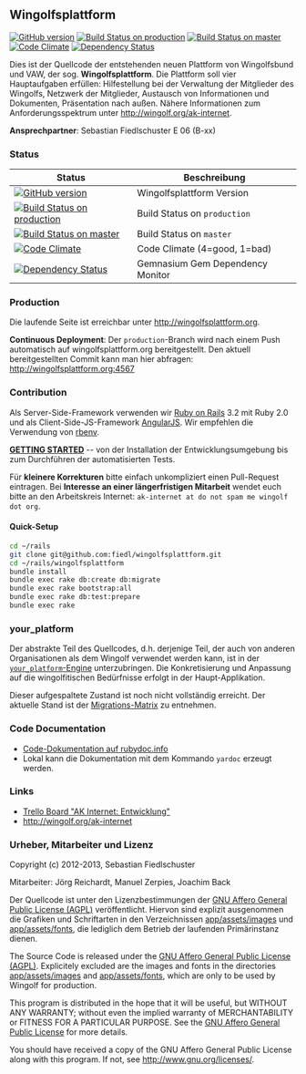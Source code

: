 ## Wingolfsplattform

[![GitHub version](https://badge.fury.io/gh/fiedl%2Fwingolfsplattform.png)](http://badge.fury.io/gh/fiedl%2Fwingolfsplattform)
[![Build Status on production](https://travis-ci.org/fiedl/wingolfsplattform.png?branch=production "production")](https://travis-ci.org/fiedl/wingolfsplattform)
[![Build Status on master](https://travis-ci.org/fiedl/wingolfsplattform.png?branch=master "master")](https://travis-ci.org/fiedl/wingolfsplattform)
[![Code Climate](https://codeclimate.com/github/fiedl/wingolfsplattform.png)](https://codeclimate.com/github/fiedl/wingolfsplattform)
[![Dependency Status](https://gemnasium.com/fiedl/wingolfsplattform.png)](https://gemnasium.com/fiedl/wingolfsplattform)

Dies ist der Quellcode der entstehenden neuen Plattform von Wingolfsbund und VAW, der sog. **Wingolfsplattform**. Die Plattform soll vier Hauptaufgaben erfüllen: Hilfestellung bei der Verwaltung der Mitglieder des Wingolfs, Netzwerk der Mitglieder, Austausch von Informationen und Dokumenten, Präsentation nach außen. 
Nähere Informationen zum Anforderungsspektrum unter http://wingolf.org/ak-internet.

**Ansprechpartner**:
Sebastian Fiedlschuster  E 06  (B-xx)

### Status

Status                                                                                                                                                            | Beschreibung
----------------------------------------------------------------------------------------------------------------------------------------------------------------- | --------------------------------
[![GitHub version](https://badge.fury.io/gh/fiedl%2Fwingolfsplattform.png)](http://badge.fury.io/gh/fiedl%2Fwingolfsplattform)                                    | Wingolfsplattform Version
[![Build Status on production](https://travis-ci.org/fiedl/wingolfsplattform.png?branch=production "production")](https://travis-ci.org/fiedl/wingolfsplattform)  | Build Status on `production`
[![Build Status on master](https://travis-ci.org/fiedl/wingolfsplattform.png?branch=master "master")](https://travis-ci.org/fiedl/wingolfsplattform)              | Build Status on `master`
[![Code Climate](https://codeclimate.com/github/fiedl/wingolfsplattform.png)](https://codeclimate.com/github/fiedl/wingolfsplattform)                             | Code Climate (4=good, 1=bad)
[![Dependency Status](https://gemnasium.com/fiedl/wingolfsplattform.png)](https://gemnasium.com/fiedl/wingolfsplattform)                                          | Gemnasium Gem Dependency Monitor

### Production

Die laufende Seite ist erreichbar unter http://wingolfsplattform.org.

**Continuous Deployment**: Der `production`-Branch wird nach einem Push automatisch auf wingolfsplattform.org bereitgestellt.
Den aktuell bereitgestellten Commit kann man hier abfragen: http://wingolfsplattform.org:4567


### Contribution

Als Server-Side-Framework verwenden wir [Ruby on Rails](http://rubyonrails.org/) 3.2 mit Ruby 2.0 und als Client-Side-JS-Framework [AngularJS](http://angularjs.org/). Wir empfehlen die Verwendung von [rbenv](https://github.com/sstephenson/rbenv/).

**[GETTING STARTED](https://github.com/fiedl/wingolfsplattform/wiki/Getting-Started)** -- von der Installation der Entwicklungsumgebung bis zum Durchführen der automatisierten Tests.

Für **kleinere Korrekturen** bitte einfach unkompliziert einen Pull-Request eintragen. Bei **Interesse an einer längerfristigen Mitarbeit** wendet euch bitte an den Arbeitskreis Internet: `ak-internet at do not spam me wingolf dot org`.

#### Quick-Setup

```bash
cd ~/rails
git clone git@github.com:fiedl/wingolfsplattform.git
cd ~/rails/wingolfsplattform
bundle install
bundle exec rake db:create db:migrate
bundle exec rake bootstrap:all
bundle exec rake db:test:prepare
bundle exec rake
```


### your_platform

Der abstrakte Teil des Quellcodes, d.h. derjenige Teil, der auch von anderen Organisationen als dem Wingolf verwendet werden kann, ist in der [`your_platform`-Engine](vendor/engines/your_platform) unterzubringen. Die Konkretisierung und Anpassung auf die wingolfitischen Bedürfnisse erfolgt in der Haupt-Applikation. 

Dieser aufgespaltete Zustand ist noch nicht vollständig erreicht. Der aktuelle Stand ist der [Migrations-Matrix](https://docs.google.com/spreadsheet/ccc?key=0ApsXX8JdKfoOdFVOSXdoSWp6MkVxWmVCUXU2U0IteWc&pli=1#gid=0) zu entnehmen.


### Code Documentation

* [Code-Dokumentation auf rubydoc.info](http://rubydoc.info/github/fiedl/wingolfsplattform/master/frames)
* Lokal kann die Dokumentation mit dem Kommando `yardoc` erzeugt werden.


### Links

* [Trello Board "AK Internet: Entwicklung"](https://trello.com/board/ak-internet-entwicklung/50006d110ad48e941e8496d2)
* http://wingolf.org/ak-internet


### Urheber, Mitarbeiter und Lizenz

Copyright (c) 2012-2013, Sebastian Fiedlschuster

Mitarbeiter: Jörg Reichardt, Manuel Zerpies, Joachim Back

Der Quellcode ist unter den Lizenzbestimmungen der [GNU Affero General Public License (AGPL)](AGPL.txt) veröffentlicht. Hiervon sind explizit ausgenommen die Grafiken und Schriftarten in den Verzeichnissen [app/assets/images](app/assets/images) und [app/assets/fonts](app/assets/fonts), die lediglich dem Betrieb der laufenden Primärinstanz dienen.

The Source Code is released under the [GNU Affero General Public License (AGPL)](AGPL.txt). Explicitely excluded are the images and fonts in the directories [app/assets/images](app/assets/images) and [app/assets/fonts](app/assets/fonts), which are only to be used by Wingolf for production.

This program is distributed in the hope that it will be useful,
but WITHOUT ANY WARRANTY; without even the implied warranty of
MERCHANTABILITY or FITNESS FOR A PARTICULAR PURPOSE.  See the
[GNU Affero General Public License](AGPL.txt) for more details.

You should have received a copy of the GNU Affero General Public License
along with this program.  If not, see <http://www.gnu.org/licenses/>.